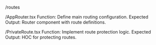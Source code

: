 /routes

/AppRouter.tsx
Function: Define main routing configuration.
Expected Output: Router component with route definitions.

/PrivateRoute.tsx
Function: Implement route protection logic.
Expected Output: HOC for protecting routes.
